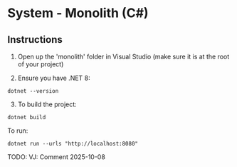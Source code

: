 # System - Monolith (C#)

## Instructions

1. Open up the 'monolith' folder in Visual Studio (make sure it is at the root of your project)

2. Ensure you have .NET 8:

```shell
dotnet --version
```

3. To build the project:

```shell
dotnet build
```

To run:

```shell
dotnet run --urls "http://localhost:8080"
```

TODO: VJ: Comment 2025-10-08
